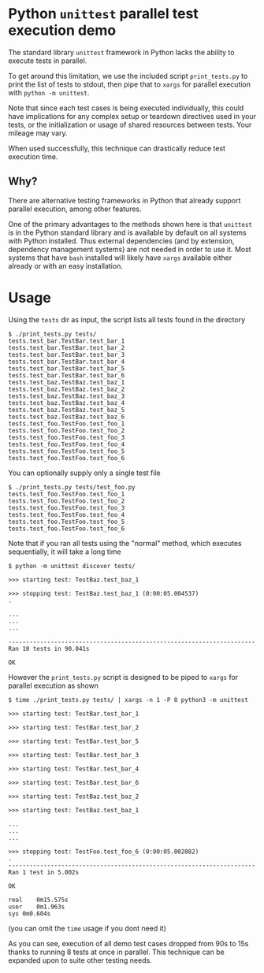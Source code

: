 # Python `unittest` parallel test execution demo

The standard library `unittest` framework in Python lacks the ability to execute tests in parallel.

To get around this limitation, we use the included script `print_tests.py` to print the list of tests to stdout, then pipe that to `xargs` for parallel execution with `python -m unittest`.

Note that since each test cases is being executed individually, this could have implications for any complex setup or teardown directives used in your tests, or the initialization or usage of shared resources between tests. Your mileage may vary.

When used successfully, this technique can drastically reduce test execution time.

## Why?

There are alternative testing frameworks in Python that already support parallel execution, among other features.

One of the primary advantages to the methods shown here is that `unittest` is in the Python standard library and is available by default on all systems with Python installed. Thus external dependencies (and by extension, dependency management systems) are not needed in order to use it. Most systems that have `bash` installed will likely have `xargs` available either already or with an easy installation.

# Usage

Using the `tests` dir as input, the script lists all tests found in the directory

```
$ ./print_tests.py tests/
tests.test_bar.TestBar.test_bar_1
tests.test_bar.TestBar.test_bar_2
tests.test_bar.TestBar.test_bar_3
tests.test_bar.TestBar.test_bar_4
tests.test_bar.TestBar.test_bar_5
tests.test_bar.TestBar.test_bar_6
tests.test_baz.TestBaz.test_baz_1
tests.test_baz.TestBaz.test_baz_2
tests.test_baz.TestBaz.test_baz_3
tests.test_baz.TestBaz.test_baz_4
tests.test_baz.TestBaz.test_baz_5
tests.test_baz.TestBaz.test_baz_6
tests.test_foo.TestFoo.test_foo_1
tests.test_foo.TestFoo.test_foo_2
tests.test_foo.TestFoo.test_foo_3
tests.test_foo.TestFoo.test_foo_4
tests.test_foo.TestFoo.test_foo_5
tests.test_foo.TestFoo.test_foo_6
```

You can optionally supply only a single test file

```
$ ./print_tests.py tests/test_foo.py
tests.test_foo.TestFoo.test_foo_1
tests.test_foo.TestFoo.test_foo_2
tests.test_foo.TestFoo.test_foo_3
tests.test_foo.TestFoo.test_foo_4
tests.test_foo.TestFoo.test_foo_5
tests.test_foo.TestFoo.test_foo_6
```

Note that if you ran all tests using the "normal" method, which executes sequentially, it will take a long time

```
$ python -m unittest discover tests/

>>> starting test: TestBaz.test_baz_1

>>> stopping test: TestBaz.test_baz_1 (0:00:05.004537)
.

...
...
...

----------------------------------------------------------------------
Ran 18 tests in 90.041s

OK
```

However the `print_tests.py` script is designed to be piped to `xargs` for parallel execution as shown

```
$ time ./print_tests.py tests/ | xargs -n 1 -P 8 python3 -m unittest

>>> starting test: TestBar.test_bar_1

>>> starting test: TestBar.test_bar_2

>>> starting test: TestBar.test_bar_5

>>> starting test: TestBar.test_bar_3

>>> starting test: TestBar.test_bar_4

>>> starting test: TestBar.test_bar_6

>>> starting test: TestBaz.test_baz_2

>>> starting test: TestBaz.test_baz_1

...
...
...

>>> stopping test: TestFoo.test_foo_6 (0:00:05.002082)
.
----------------------------------------------------------------------
Ran 1 test in 5.002s

OK

real	0m15.575s
user	0m1.963s
sys	0m0.604s
```

(you can omit the `time` usage if you dont need it)

As you can see, execution of all demo test cases dropped from 90s to 15s thanks to running 8 tests at once in parallel. This technique can be expanded upon to suite other testing needs. 
